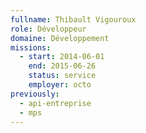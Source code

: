 ```yaml
---
fullname: Thibault Vigouroux
role: Développeur
domaine: Développement
missions:
  - start: 2014-06-01
    end: 2015-06-26
    status: service
    employer: octo
previously:
  - api-entreprise
  - mps
---
```

